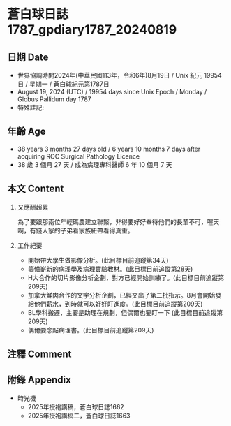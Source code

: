 [_metadata_:encoding]: - "utf-8"
[_metadata_:language]: - "zh-Hant-TW"
[_metadata_:fileformat]: - "markdown"
[_metadata_:MIME_type]: - "text/plain"
[_metadata_:markdown_version]: - "commonmark version 0.30"
[_metadata_:markdown_spec]: - "https://spec.commonmark.org/0.30/"

# 蒼白球日誌1787_gpdiary1787_20240819 #

## 日期 Date ##

* 世界協調時間2024年(中華民國113年，令和6年)8月19日 / Unix 紀元 19954 日 / 星期一 / 蒼白球紀元第1787日
* August 19, 2024 (UTC) / 19954 days since Unix Epoch / Monday / Globus Pallidum day 1787
* 特殊註記:

## 年齡 Age ##

* 38 years 3 months 27 days old / 6 years 10 months 7 days after acquiring ROC Surgical Pathology Licence
* 38 歲 3 個月 27 天 / 成為病理專科醫師 6 年 10 個月 7 天

## 本文 Content ##

1. 又應酬超累

    為了要跟那兩位年輕碼農建立聯繫，非得要好好奉待他們的長輩不可，喔天啊，有錢人家的子弟看家族紐帶看得真重。

2. 工作紀要

    - 開始帶大學生做影像分析。(此目標目前追蹤第34天)
    - 籌備嶄新的病理學及病理實驗教材。(此目標目前追蹤第28天)
    - H大合作的切片影像分析企劃，對方已經開始訓練了。(此目標目前追蹤第209天)
    - 加拿大鮮肉合作的文字分析企劃，已經交出了第二批指示。8月會開始發給他們薪水，到時就可以好好盯進度。(此目標目前追蹤第209天)
    - BL學科搬遷，主要是助理在規劃，但偶爾也要盯一下 (此目標目前追蹤第209天)
    - 偶爾要念點病理書。(此目標目前追蹤第209天)

## 注釋 Comment ##


## 附錄 Appendix ##

* 時光機
    - 2025年授袍講稿，蒼白球日誌1662
    - 2025年授袍講稿二，蒼白球日誌1663
